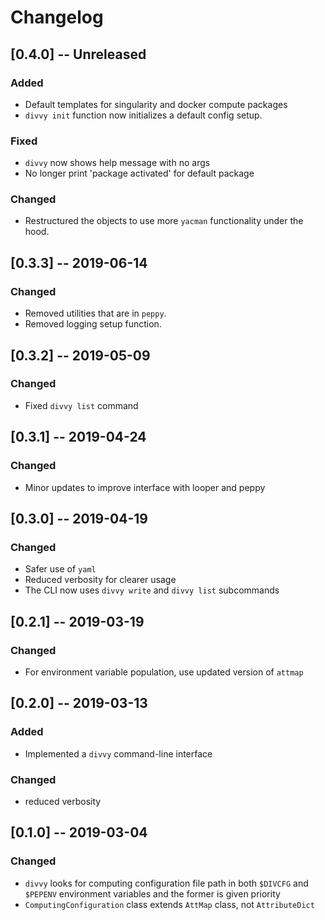 # Changelog

## [0.4.0] -- Unreleased
### Added
- Default templates for singularity and docker compute packages
- `divvy init` function now initializes a default config setup.

### Fixed
- `divvy` now shows help message with no args
- No longer print 'package activated' for default package

### Changed
- Restructured the objects to use more `yacman` functionality under the hood.

## [0.3.3] -- 2019-06-14
### Changed
- Removed utilities that are in `peppy`.
- Removed logging setup function.

## [0.3.2] -- 2019-05-09
### Changed
- Fixed `divvy list` command

## [0.3.1] -- 2019-04-24
### Changed
- Minor updates to improve interface with looper and peppy

## [0.3.0] -- 2019-04-19
### Changed
- Safer use of `yaml`
- Reduced verbosity for clearer usage
- The CLI now uses `divvy write` and `divvy list` subcommands

## [0.2.1] -- 2019-03-19
### Changed
- For environment variable population, use updated version of `attmap`

## [0.2.0] -- 2019-03-13
### Added
 - Implemented a `divvy` command-line interface
### Changed
- reduced verbosity

## [0.1.0] -- 2019-03-04
### Changed
- `divvy` looks for computing configuration file path in both `$DIVCFG` and `$PEPENV` environment variables and the former is given priority
- `ComputingConfiguration` class extends `AttMap` class, not `AttributeDict` 

